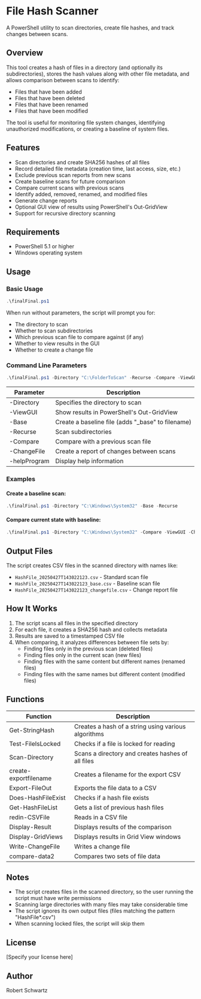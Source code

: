 
# File Hash Scanner

A PowerShell utility to scan directories, create file hashes, and track changes between scans.

## Overview

This tool creates a hash of files in a directory (and optionally its subdirectories), stores the hash values along with other file metadata, and allows comparison between scans to identify:

- Files that have been added
- Files that have been deleted
- Files that have been renamed
- Files that have been modified

The tool is useful for monitoring file system changes, identifying unauthorized modifications, or creating a baseline of system files.

## Features

- Scan directories and create SHA256 hashes of all files
- Record detailed file metadata (creation time, last access, size, etc.)
- Exclude previous scan reports from new scans
- Create baseline scans for future comparison
- Compare current scans with previous scans
- Identify added, removed, renamed, and modified files
- Generate change reports
- Optional GUI view of results using PowerShell's Out-GridView
- Support for recursive directory scanning

## Requirements

- PowerShell 5.1 or higher
- Windows operating system

## Usage

### Basic Usage

```powershell
.\finalFinal.ps1
```

When run without parameters, the script will prompt you for:
- The directory to scan
- Whether to scan subdirectories
- Which previous scan file to compare against (if any)
- Whether to view results in the GUI
- Whether to create a change file

### Command Line Parameters

```powershell
.\finalFinal.ps1 -Directory "C:\FolderToScan" -Recurse -Compare -ViewGUI
```

| Parameter  | Description |
|------------|-------------|
| -Directory | Specifies the directory to scan |
| -ViewGUI   | Show results in PowerShell's Out-GridView |
| -Base      | Create a baseline file (adds "_base" to filename) |
| -Recurse   | Scan subdirectories |
| -Compare   | Compare with a previous scan file |
| -ChangeFile| Create a report of changes between scans |
| -helpProgram| Display help information |

### Examples

#### Create a baseline scan:
```powershell
.\finalFinal.ps1 -Directory "C:\Windows\System32" -Base -Recurse
```

#### Compare current state with baseline:
```powershell
.\finalFinal.ps1 -Directory "C:\Windows\System32" -Compare -ViewGUI -ChangeFile
```

## Output Files

The script creates CSV files in the scanned directory with names like:
- `HashFile_20250427T143022123.csv` - Standard scan file
- `HashFile_20250427T143022123_base.csv` - Baseline scan file
- `HashFile_20250427T143022123_changefile.csv` - Change report file

## How It Works

1. The script scans all files in the specified directory
2. For each file, it creates a SHA256 hash and collects metadata
3. Results are saved to a timestamped CSV file
4. When comparing, it analyzes differences between file sets by:
   - Finding files only in the previous scan (deleted files)
   - Finding files only in the current scan (new files)
   - Finding files with the same content but different names (renamed files)
   - Finding files with the same names but different content (modified files)

## Functions

| Function | Description |
|----------|-------------|
| Get-StringHash | Creates a hash of a string using various algorithms |
| Test-FileIsLocked | Checks if a file is locked for reading |
| Scan-Directory | Scans a directory and creates hashes of all files |
| create-exportfilename | Creates a filename for the export CSV |
| Export-FileOut | Exports the file data to a CSV |
| Does-HashFileExist | Checks if a hash file exists |
| Get-HashFileList | Gets a list of previous hash files |
| redin-CSVFile | Reads in a CSV file |
| Display-Result | Displays results of the comparison |
| Display-GridViews | Displays results in Grid View windows |
| Write-ChangeFile | Writes a change file |
| compare-data2 | Compares two sets of file data |

## Notes

- The script creates files in the scanned directory, so the user running the script must have write permissions
- Scanning large directories with many files may take considerable time
- The script ignores its own output files (files matching the pattern "HashFile*.csv")
- When scanning locked files, the script will skip them

## License

[Specify your license here]

## Author

Robert Schwartz
